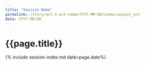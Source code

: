 ```yaml
---
title: "Session Name"
permalink: /story/act-X-act-name/YYYY-MM-DD/index:output_ext
date: YYYY-MM-DD
---
```


# {{page.title}}

{% include session-index.md date=page.date%}